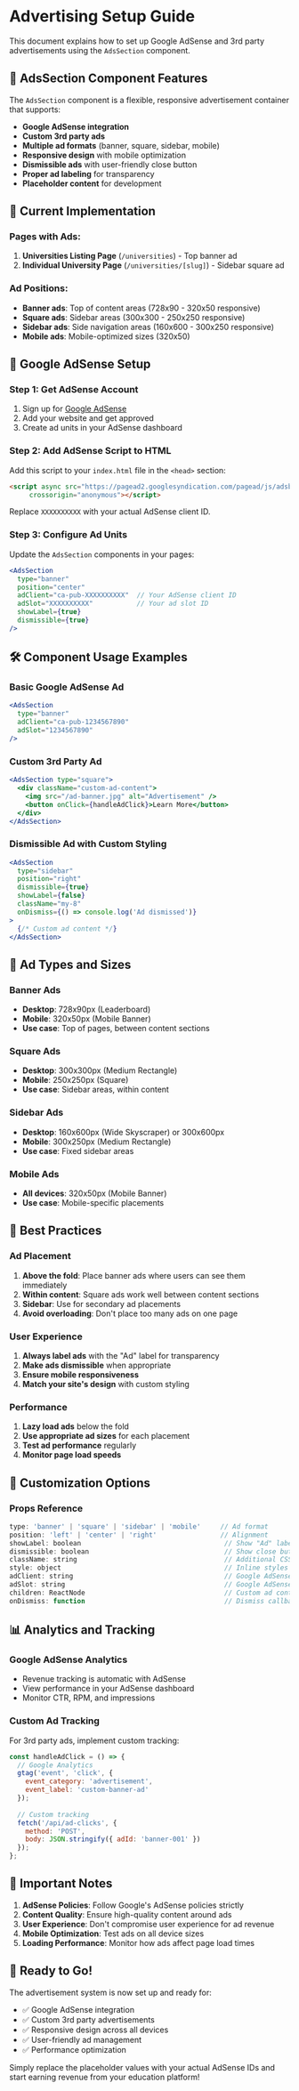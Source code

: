 # Advertising Setup Guide

This document explains how to set up Google AdSense and 3rd party advertisements using the `AdsSection` component.

## 🎯 AdsSection Component Features

The `AdsSection` component is a flexible, responsive advertisement container that supports:

- **Google AdSense integration**
- **Custom 3rd party ads**
- **Multiple ad formats** (banner, square, sidebar, mobile)
- **Responsive design** with mobile optimization
- **Dismissible ads** with user-friendly close button
- **Proper ad labeling** for transparency
- **Placeholder content** for development

## 🚀 Current Implementation

### Pages with Ads:
1. **Universities Listing Page** (`/universities`) - Top banner ad
2. **Individual University Page** (`/universities/[slug]`) - Sidebar square ad

### Ad Positions:
- **Banner ads**: Top of content areas (728x90 - 320x50 responsive)
- **Square ads**: Sidebar areas (300x300 - 250x250 responsive)
- **Sidebar ads**: Side navigation areas (160x600 - 300x250 responsive)
- **Mobile ads**: Mobile-optimized sizes (320x50)

## 📝 Google AdSense Setup

### Step 1: Get AdSense Account
1. Sign up for [Google AdSense](https://www.google.com/adsense/)
2. Add your website and get approved
3. Create ad units in your AdSense dashboard

### Step 2: Add AdSense Script to HTML
Add this script to your `index.html` file in the `<head>` section:

```html
<script async src="https://pagead2.googlesyndication.com/pagead/js/adsbygoogle.js?client=ca-pub-XXXXXXXXXX"
     crossorigin="anonymous"></script>
```

Replace `XXXXXXXXXX` with your actual AdSense client ID.

### Step 3: Configure Ad Units
Update the `AdsSection` components in your pages:

```jsx
<AdsSection 
  type="banner"
  position="center"
  adClient="ca-pub-XXXXXXXXXX"  // Your AdSense client ID
  adSlot="XXXXXXXXXX"           // Your ad slot ID
  showLabel={true}
  dismissible={true}
/>
```

## 🛠️ Component Usage Examples

### Basic Google AdSense Ad
```jsx
<AdsSection 
  type="banner"
  adClient="ca-pub-1234567890"
  adSlot="1234567890"
/>
```

### Custom 3rd Party Ad
```jsx
<AdsSection type="square">
  <div className="custom-ad-content">
    <img src="/ad-banner.jpg" alt="Advertisement" />
    <button onClick={handleAdClick}>Learn More</button>
  </div>
</AdsSection>
```

### Dismissible Ad with Custom Styling
```jsx
<AdsSection 
  type="sidebar"
  position="right"
  dismissible={true}
  showLabel={false}
  className="my-8"
  onDismiss={() => console.log('Ad dismissed')}
>
  {/* Custom ad content */}
</AdsSection>
```

## 🎨 Ad Types and Sizes

### Banner Ads
- **Desktop**: 728x90px (Leaderboard)
- **Mobile**: 320x50px (Mobile Banner)
- **Use case**: Top of pages, between content sections

### Square Ads
- **Desktop**: 300x300px (Medium Rectangle)
- **Mobile**: 250x250px (Square)
- **Use case**: Sidebar areas, within content

### Sidebar Ads
- **Desktop**: 160x600px (Wide Skyscraper) or 300x600px
- **Mobile**: 300x250px (Medium Rectangle)
- **Use case**: Fixed sidebar areas

### Mobile Ads
- **All devices**: 320x50px (Mobile Banner)
- **Use case**: Mobile-specific placements

## 🎯 Best Practices

### Ad Placement
1. **Above the fold**: Place banner ads where users can see them immediately
2. **Within content**: Square ads work well between content sections
3. **Sidebar**: Use for secondary ad placements
4. **Avoid overloading**: Don't place too many ads on one page

### User Experience
1. **Always label ads** with the "Ad" label for transparency
2. **Make ads dismissible** when appropriate
3. **Ensure mobile responsiveness**
4. **Match your site's design** with custom styling

### Performance
1. **Lazy load ads** below the fold
2. **Use appropriate ad sizes** for each placement
3. **Test ad performance** regularly
4. **Monitor page load speeds**

## 🔧 Customization Options

### Props Reference
```jsx
type: 'banner' | 'square' | 'sidebar' | 'mobile'     // Ad format
position: 'left' | 'center' | 'right'                // Alignment
showLabel: boolean                                    // Show "Ad" label
dismissible: boolean                                  // Show close button
className: string                                     // Additional CSS classes
style: object                                         // Inline styles
adClient: string                                      // Google AdSense client ID
adSlot: string                                        // Google AdSense slot ID
children: ReactNode                                   // Custom ad content
onDismiss: function                                   // Dismiss callback
```

## 📊 Analytics and Tracking

### Google AdSense Analytics
- Revenue tracking is automatic with AdSense
- View performance in your AdSense dashboard
- Monitor CTR, RPM, and impressions

### Custom Ad Tracking
For 3rd party ads, implement custom tracking:

```jsx
const handleAdClick = () => {
  // Google Analytics
  gtag('event', 'click', {
    event_category: 'advertisement',
    event_label: 'custom-banner-ad'
  });
  
  // Custom tracking
  fetch('/api/ad-clicks', {
    method: 'POST',
    body: JSON.stringify({ adId: 'banner-001' })
  });
};
```

## 🚨 Important Notes

1. **AdSense Policies**: Follow Google's AdSense policies strictly
2. **Content Quality**: Ensure high-quality content around ads
3. **User Experience**: Don't compromise user experience for ad revenue
4. **Mobile Optimization**: Test ads on all device sizes
5. **Loading Performance**: Monitor how ads affect page load times

## 🎉 Ready to Go!

The advertisement system is now set up and ready for:
- ✅ Google AdSense integration
- ✅ Custom 3rd party advertisements  
- ✅ Responsive design across all devices
- ✅ User-friendly ad management
- ✅ Performance optimization

Simply replace the placeholder values with your actual AdSense IDs and start earning revenue from your education platform!
